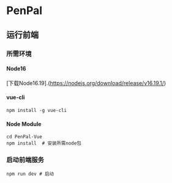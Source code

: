 # PenPal
## 运行前端

### 所需环境

#### Node16

[下载Node16.19].(https://nodejs.org/download/release/v16.19.1/)

#### vue-cli

```shell
npm install -g vue-cli
```

#### Node Module

```shell
cd PenPal-Vue
npm install  # 安装所需node包
```

### 启动前端服务

```
npm run dev # 启动
```

